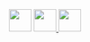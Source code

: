 <div align="center">
  <img src="https://img.shields.io/badge/%20-FFFFFF?style=flat-square&logo=&logoColor=white" height="40"/>

  <a href="https://0055kms.github.io/">
    <img src="https://img.shields.io/badge/🔗%200055kms.github.io-0a66c2?style=flat-square" height="40"/>
  </a>

  <img src="https://img.shields.io/badge/%20-FFFFFF?style=flat-square&logo=&logoColor=white" height="40"/>
</div>
